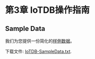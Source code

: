 <!--

    Licensed to the Apache Software Foundation (ASF) under one
    or more contributor license agreements.  See the NOTICE file
    distributed with this work for additional information
    regarding copyright ownership.  The ASF licenses this file
    to you under the Apache License, Version 2.0 (the
    "License"); you may not use this file except in compliance
    with the License.  You may obtain a copy of the License at

        http://www.apache.org/licenses/LICENSE-2.0

    Unless required by applicable law or agreed to in writing,
    software distributed under the License is distributed on an
    "AS IS" BASIS, WITHOUT WARRANTIES OR CONDITIONS OF ANY
    KIND, either express or implied.  See the License for the
    specific language governing permissions and limitations
    under the License.

-->

# 第3章 IoTDB操作指南

## Sample Data

我们为您提供一份简化的[样例数据](https://github.com/apache/incubator-iotdb/blob/master/docs/Documentation/OtherMaterial-Sample%20Data.txt)。

下载文件: [IoTDB-SampleData.txt](https://raw.githubusercontent.com/apache/incubator-iotdb/master/docs/Documentation/OtherMaterial-Sample%20Data.txt).
